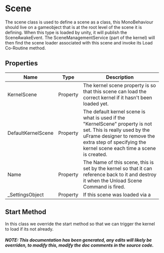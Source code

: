 # Scene
The scene class is used to define a scene as a class,  this MonoBehaviour should live on a gameobject that is at the root level of the scene it is defining. When this type is loaded by unity, it will publish the SceneAwakeEvent.  The SceneManagementService (part of the kernel) will then find the scene loader associated with this scene and invoke its Load Co-Routine method.

## Properties
|Name | Type | Description|
|-----|------|------------|
|KernelScene|Property|The kernel scene property is so that this scene can load the correct kernel if it hasn't been loaded yet.|
|DefaultKernelScene|Property|The default kernel scene is what is used if the "KernelScene" property is not set.  This is really used by the uFrame designer to remove the extra step of specifying the kernel scene each time a scene is created.|
|Name|Property|The Name of this scene, this is set by the kernel so that it can reference back to it and destroy it when the Unload Scene Command is fired.|
|_SettingsObject|Property|If this scene was loaded via a |


## Start Method
In this class we override the start method so that we can trigger the kernel to load if its not already.
##### NOTE: This documentation has been generated, any edits will likely be overriden, to modify this, modify the doc comments in the source code.
